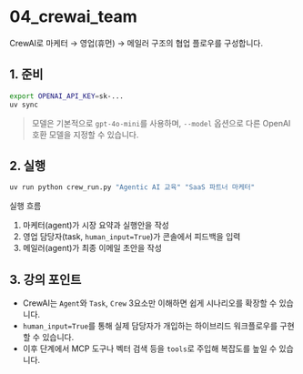 # 04_crewai_team

CrewAI로 마케터 → 영업(휴먼) → 메일러 구조의 협업 플로우를 구성합니다.

## 1. 준비
```bash
export OPENAI_API_KEY=sk-...
uv sync
```
> 모델은 기본적으로 `gpt-4o-mini`를 사용하며, `--model` 옵션으로 다른 OpenAI 호환 모델을 지정할 수 있습니다.

## 2. 실행
```bash
uv run python crew_run.py "Agentic AI 교육" "SaaS 파트너 마케터"
```
실행 흐름
1. 마케터(agent)가 시장 요약과 실행안을 작성
2. 영업 담당자(task, `human_input=True`)가 콘솔에서 피드백을 입력
3. 메일러(agent)가 최종 이메일 초안을 작성

## 3. 강의 포인트
- CrewAI는 `Agent`와 `Task`, `Crew` 3요소만 이해하면 쉽게 시나리오를 확장할 수 있습니다.
- `human_input=True`를 통해 실제 담당자가 개입하는 하이브리드 워크플로우를 구현할 수 있습니다.
- 이후 단계에서 MCP 도구나 벡터 검색 등을 `tools`로 주입해 복잡도를 높일 수 있습니다.
